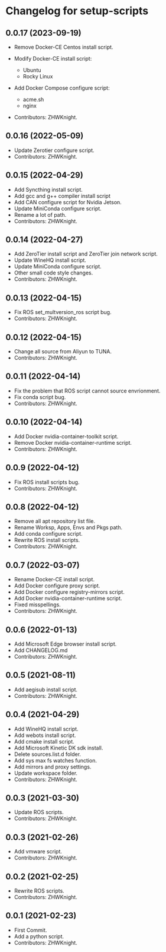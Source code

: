 # Changelog for setup-scripts

## 0.0.17 (2023-09-19)

- Remove Docker-CE Centos install script.
- Modify Docker-CE install script:
  - Ubuntu
  - Rocky Linux
- Add Docker Compose configure script:
  - acme.sh
  - nginx

- Contributors: ZHWKnight.

## 0.0.16 (2022-05-09)

- Update Zerotier configure script.
- Contributors: ZHWKnight.

## 0.0.15 (2022-04-29)

- Add Syncthing install script.
- Add gcc and g++ compiler install script
- Add CAN configure script for Nvidia Jetson.
- Update MiniConda configure script.
- Rename a lot of path.
- Contributors: ZHWKnight.

## 0.0.14 (2022-04-27)

- Add ZeroTier install script and ZeroTier join network script.
- Update WineHQ install script.
- Update MiniConda configure script.
- Other small code style changes.
- Contributors: ZHWKnight.

## 0.0.13 (2022-04-15)

- Fix ROS set_multversion_ros script bug.
- Contributors: ZHWKnight.

## 0.0.12 (2022-04-15)

- Change all source from Aliyun to TUNA.
- Contributors: ZHWKnight.

## 0.0.11 (2022-04-14)

- Fix the problem that ROS script cannot source envrionment.
- Fix conda script bug.
- Contributors: ZHWKnight.

## 0.0.10 (2022-04-14)

- Add Docker nvidia-container-toolkit script.
- Remove Docker nvidia-container-runtime script.
- Contributors: ZHWKnight.

## 0.0.9 (2022-04-12)

- Fix ROS install scripts bug.
- Contributors: ZHWKnight.

## 0.0.8 (2022-04-12)

- Remove all apt repository list file.
- Rename Worksp, Apps, Envs and Pkgs path.
- Add conda configure script.
- Rewrite ROS install scripts.
- Contributors: ZHWKnight.

## 0.0.7 (2022-03-07)

- Rename Docker-CE install script.
- Add Docker configure proxy script.
- Add Docker configure registry-mirrors script.
- Add Docker nvidia-container-runtime script.
- Fixed misspellings.
- Contributors: ZHWKnight.

## 0.0.6 (2022-01-13)

- Add Microsoft Edge browser install script.
- Add CHANGELOG.md
- Contributors: ZHWKnight.

## 0.0.5 (2021-08-11)

- Add aegisub install script.
- Contributors: ZHWKnight.

## 0.0.4 (2021-04-29)

- Add WineHQ install script.
- Add webots install script.
- Add cmake install script.
- Add Microsoft Kinetic DK sdk install.
- Delete sources.list.d folder.
- Add sys max fs watches function.
- Add mirrors and proxy settings.
- Update workspace folder.
- Contributors: ZHWKnight.

## 0.0.3 (2021-03-30)

- Update ROS scripts.
- Contributors: ZHWKnight.

## 0.0.3 (2021-02-26)

- Add vmware script.
- Contributors: ZHWKnight.

## 0.0.2 (2021-02-25)

- Rewrite ROS scripts.
- Contributors: ZHWKnight.

## 0.0.1 (2021-02-23)

- First Commit.
- Add a python script.
- Contributors: ZHWKnight.
